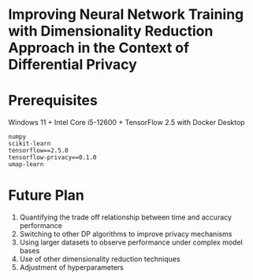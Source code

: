 # Improving Neural Network Training with Dimensionality Reduction Approach in the Context of Differential Privacy

# Prerequisites
Windows 11 + Intel Core i5-12600 + TensorFlow 2.5 with Docker Desktop
```
numpy
scikit-learn
tensorflow==2.5.0
tensorflow-privacy==0.1.0
umap-learn
```
# Future Plan
1. Quantifying the trade off relationship between time and accuracy performance
2. Switching to other DP algorithms to improve privacy mechanisms
3. Using larger datasets to observe performance under complex model bases
4. Use of other dimensionality reduction techniques
5. Adjustment of hyperparameters
